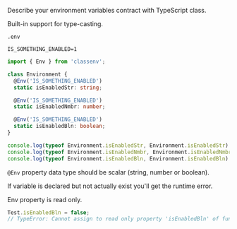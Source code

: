 Describe your environment variables contract with TypeScript class.

Built-in support for type-casting.

`.env`
```
IS_SOMETHING_ENABLED=1
```

```typescript
import { Env } from 'classenv';

class Environment {
  @Env('IS_SOMETHING_ENABLED')
  static isEnabledStr: string;

  @Env('IS_SOMETHING_ENABLED')
  static isEnabledNmbr: number;

  @Env('IS_SOMETHING_ENABLED')
  static isEnabledBln: boolean;
}

console.log(typeof Environment.isEnabledStr, Environment.isEnabledStr) // string 1
console.log(typeof Environment.isEnabledNmbr, Environment.isEnabledNmbr) // number 1
console.log(typeof Environment.isEnabledBln, Environment.isEnabledBln) // boolean true
```

`@Env` property data type should be scalar (string, number or boolean).

If variable is declared but not actually exist you'll get the runtime error.

Env property is read only.

```typescript
Test.isEnabledBln = false;
// TypeError: Cannot assign to read only property 'isEnabledBln' of function 'class Test{}'
```